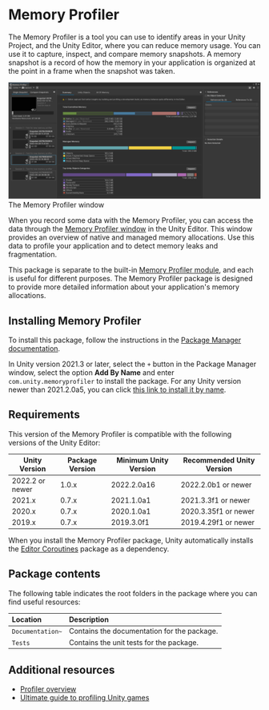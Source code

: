 # Memory Profiler

The Memory Profiler is a tool you can use to identify areas in your Unity Project, and the Unity Editor, where you can reduce memory usage. You can use it to capture, inspect, and compare memory snapshots. A memory snapshot is a record of how the memory in your application is organized at the point in a frame when the snapshot was taken.

![](images/index-page-screenshot.png)
The Memory Profiler window

When you record some data with the Memory Profiler, you can access the data through the [Memory Profiler window](memory-profiler-window.md) in the Unity Editor. This window provides an overview of native and managed memory allocations. Use this data to profile your application and to detect memory leaks and fragmentation.

This package is separate to the built-in [Memory Profiler module](https://docs.unity3d.com/Manual/ProfilerMemory.html), and each is useful for different purposes. The Memory Profiler package is designed to provide more detailed information about your application's memory allocations.

## Installing Memory Profiler

To install this package, follow the instructions in the [Package Manager documentation](https://docs.unity3d.com/Manual/upm-ui.html).

In Unity version 2021.3 or later, select the `+` button in the Package Manager window, select the option __Add By Name__ and enter `com.unity.memoryprofiler` to install the package. For any Unity version newer than 2021.2.0a5, you can click [this link to install it by name](com.unity3d.kharma:upmpackage/com.unity.memoryprofiler).

## Requirements

This version of the Memory Profiler is compatible with the following versions of the Unity Editor:

| Unity Version | Package Version | Minimum Unity Version | Recommended Unity Version |
|----------------|---------|------------|---------------------|
| 2022.2 or newer| 1.0.x   | 2022.2.0a16 | 2022.2.0b1  or newer|
| 2021.x         | 0.7.x   | 2021.1.0a1 | 2021.3.3f1 or newer|
| 2020.x         | 0.7.x   | 2020.1.0a1 | 2020.3.35f1 or newer|
| 2019.x         | 0.7.x   | 2019.3.0f1 | 2019.4.29f1 or newer|

When you install the Memory Profiler package, Unity automatically installs the [Editor Coroutines](https://docs.unity3d.com/Packages/com.unity.editorcoroutines@0.0/manual/index.html) package as a dependency.

## Package contents

The following table indicates the root folders in the package where you can find useful resources:

|Location|Description|
|:---|:---|
|`Documentation~`|Contains the documentation for the package.|
|`Tests`|Contains the unit tests for the package.|

## Additional resources

* [Profiler overview](https://docs.unity3d.com/Manual/Profiler.html)
* [Ultimate guide to profiling Unity games](https://resources.unity.com/games/ultimate-guide-to-profiling-unity-games)
